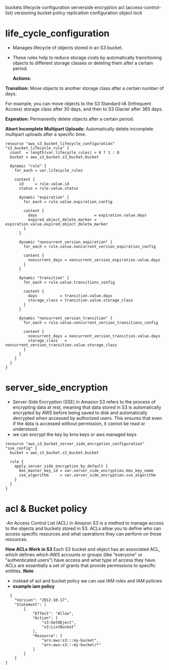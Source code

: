 buckets
lifecycle configuration
serverside encryption
acl (access-control-list)
versioning
bucket policy
replication configuration
object lock

# life_cycle_configuration
- Manages lifecycle of objects stored in an  S3 bucket.
- These rules help to reduce storage costs by automatically transitioning objects to different storage classes or deleting them after a certain period.
  
  **Actions:**
  
**Transition:** Move objects to another storage class after a certain number of days.

For example, you can move objects to the S3 Standard-IA (Infrequent Access) storage class after 30 days, and then to S3 Glacier after 365 days.

**Expiration:** Permanently delete objects after a certain period.

**Abort Incomplete Multipart Uploads:** Automatically delete incomplete multipart uploads after a specific time.
```
resource "aws_s3_bucket_lifecycle_configuration" "s3_bucket_lifecycle_rule" {
  count  = length(var.lifecycle_rules) > 0 ? 1 : 0
  bucket = aws_s3_bucket.s3_bucket.bucket

  dynamic "rule" {
    for_each = var.lifecycle_rules

    content {
      id     = rule.value.id
      status = rule.value.status

      dynamic "expiration" {
        for_each = rule.value.expiration_config

        content {
          days                         = expiration.value.days
          expired_object_delete_marker = expiration.value.expired_object_delete_marker
        }
      }

      dynamic "noncurrent_version_expiration" {
        for_each = rule.value.noncurrent_version_expiration_config

        content {
          noncurrent_days = noncurrent_version_expiration.value.days
        }
      }

      dynamic "transition" {
        for_each = rule.value.transitions_config

        content {
          days          = transition.value.days
          storage_class = transition.value.storage_class
        }
      }

      dynamic "noncurrent_version_transition" {
        for_each = rule.value.noncurrent_version_transitions_config

        content {
          noncurrent_days = noncurrent_version_transition.value.days
          storage_class   = noncurrent_version_transition.value.storage_class
        }
      }
    }
  }
}
```
# server_side_encryption

- Server-Side Encryption (SSE) in Amazon S3 refers to the process of encrypting data at rest, meaning that data stored in S3 is automatically encrypted by AWS before being saved to disk and automatically decrypted when accessed by authorized users. 
This ensures that even if the data is accessed without permission, it cannot be read or understood.
- we can encrypt the key by kms keys or aws managed keys
```
resource "aws_s3_bucket_server_side_encryption_configuration" "sse_config" {
  bucket = aws_s3_bucket.s3_bucket.bucket

  rule {
    apply_server_side_encryption_by_default {
      kms_master_key_id = var.server_side_encryption.kms_key_name
      sse_algorithm     = var.server_side_encryption.sse_algorithm
    }
  }
}
```
# acl & Bucket policy
-An Access Control List (ACL) in Amazon S3 is a method to manage access to the objects and buckets stored in S3. ACLs allow you to define who can access specific resources and what operations they can perform on those resources.

**How ACLs Work in S3**
Each S3 bucket and object has an associated ACL, which defines which AWS accounts or groups (like "everyone" or "authenticated users") have access and what type of access they have. ACLs are essentially a set of grants that provide permissions to specific entities.
**Note**
- instead of acl and bucket policy we can use IAM roles and IAM policies
- **example iam policy**
```
  {
    "Version": "2012-10-17",
    "Statement": [
        {
            "Effect": "Allow",
            "Action": [
                "s3:GetObject",
                "s3:ListBucket"
            ],
            "Resource": [
                "arn:aws:s3:::my-bucket",
                "arn:aws:s3:::my-bucket/*"
            ]
        }
    ]
}
```




  





